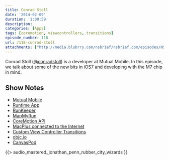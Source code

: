 ```yaml
---
title: Conrad Stoll
date: '2014-02-09'
duration: '1:00:59'
description:
categories: [Apps]
tags: [coremotion, viewcontrollers, transitions]
episode_number: 118
url: /118-conrad-stoll
attachments: ["http://media.blubrry.com/nsbrief/nsbrief.com/episodes/NSBrief_118_Conrad_Stoll.m4a"]
---
```


Conrad Stoll ([@conradstoll](http://twitter.com/conradstoll)) is a developer at Mutual Mobile. In this episode, we talk about some of the new bits in iOS7 and developing with the M7 chip in mind.

## Show Notes
- [Mutual Mobile](http://www.mutualmobile.com)
- [Runtime App](http://conradstoll.com/runtime/)
- [RunKeeper](http://runkeeper.com)
- [MapMyRun](http://www.mapmyrun.com/us/)
- [CoreMotion API](https://developer.apple.com/library/ios/documentation/CoreMotion/Reference/CoreMotion_Reference/_index.html)
- [MacPlus connected to the Internet](http://www.dailydot.com/opinion/mac-plus-introduce-modern-web/)
- [Custom View Controller Transitions](https://daw.apple.com/cgi-bin/WebObjects/DSAuthWeb.woa/wa/login?path=%2F%2Fwwdc%2Fvideos%2Findex.php%3Fid%3D218&appIdKey=891bd3417a7776362562d2197f89480a8547b108fd934911bcbea0110d07f757)
- [objc.io](http://www.objc.io/issue-5/view-controller-transitions.html)
- [CanvasPod](http://canvaspod.io/)

{{> audio_mastered_jonathan_penn_rubber_city_wizards }}
